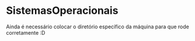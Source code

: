 # SistemasOperacionais
Ainda é necessário colocar o diretório específico da máquina para que rode corretamente :D
